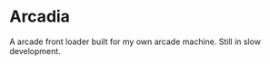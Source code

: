 Arcadia
==================

A arcade front loader built for my own arcade machine. Still in slow development.